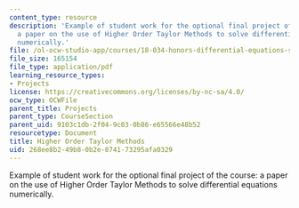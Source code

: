 ```yaml
---
content_type: resource
description: 'Example of student work for the optional final project of the course:
  a paper on the use of Higher Order Taylor Methods to solve differential equations
  numerically.'
file: /ol-ocw-studio-app/courses/18-034-honors-differential-equations-spring-2009/268ee8b249b80b2e874173295afa0329_MIT18_034s09_proj04_taylor.pdf
file_size: 165154
file_type: application/pdf
learning_resource_types:
- Projects
license: https://creativecommons.org/licenses/by-nc-sa/4.0/
ocw_type: OCWFile
parent_title: Projects
parent_type: CourseSection
parent_uid: 9103c1db-2f04-9c03-0b86-e65566e48b52
resourcetype: Document
title: Higher Order Taylor Methods
uid: 268ee8b2-49b8-0b2e-8741-73295afa0329
---
```

Example of student work for the optional final project of the course: a paper on the use of Higher Order Taylor Methods to solve differential equations numerically.